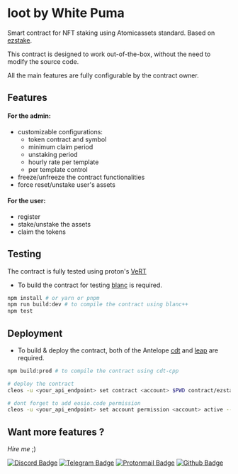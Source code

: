 # loot by White Puma

Smart contract for NFT staking using Atomicassets standard. Based on [ezstake](https://github.com/benjiewheeler/ezstake).

This contract is designed to work out-of-the-box, without the need to modify the source code.

All the main features are fully configurable by the contract owner.

## Features

#### For the admin:

-   customizable configurations:
    -   token contract and symbol
    -   minimum claim period
    -   unstaking period
    -   hourly rate per template
    -   per template control
-   freeze/unfreeze the contract functionalities
-   force reset/unstake user's assets

#### For the user:

-   register
-   stake/unstake the assets
-   claim the tokens

## Testing

The contract is fully tested using proton's [VeRT](https://docs.protonchain.com/contract-sdk/testing.html)

-   To build the contract for testing [blanc](https://github.com/haderech/blanc) is required.

```bash
npm install # or yarn or pnpm
npm run build:dev # to compile the contract using blanc++
npm test
```

## Deployment

-   To build & deploy the contract, both of the Antelope [cdt](https://github.com/AntelopeIO/cdt) and [leap](https://github.com/AntelopeIO/leap) are required.

```bash
npm build:prod # to compile the contract using cdt-cpp

# deploy the contract
cleos -u <your_api_endpoint> set contract <account> $PWD contract/ezstake.wasm contract/ezstake.abi -p <account>@active

# dont forget to add eosio.code permission
cleos -u <your_api_endpoint> set account permission <account> active --add-code
```

## Want more features ?

_Hire me_ ;)

[![Discord Badge](https://img.shields.io/static/v1?message=Discord&label=Benjie%235458&style=flat&logo=discord&color=7289da&logoColor=7289da)](https://discordapp.com/users/789556474002014219)
[![Telegram Badge](https://img.shields.io/static/v1?message=Telegram&label=benjie_wh&style=flat&logo=telegram&color=229ED9)](https://t.me/benjie_wh)
[![Protonmail Badge](https://img.shields.io/static/v1?message=Email&label=ProtonMail&style=flat&logo=protonmail&color=6d4aff&logoColor=white)](mailto:benjiewheeler@protonmail.com)
[![Github Badge](https://img.shields.io/static/v1?message=Github&label=benjiewheeler&style=flat&logo=github&color=171515)](https://github.com/benjiewheeler)
